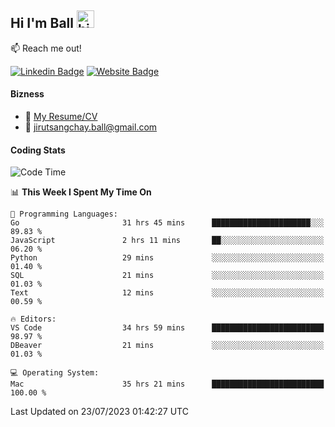 ## Hi I'm Ball <img src="https://user-images.githubusercontent.com/1303154/88677602-1635ba80-d120-11ea-84d8-d263ba5fc3c0.gif" width="28px" height="28px" alt="hi">
 
:mailbox: Reach me out!

[![Linkedin Badge](https://img.shields.io/badge/-Jirut-0e76a8?style=flat&labelColor=0e76a8&logo=linkedin&logoColor=white)](https://www.linkedin.com/in/jirut-sangchay-338370251)
[![Website Badge](https://img.shields.io/badge/Website-184aa8?logo=website&logoColor=)](https://resume-jirut.web.app)

<!-- TODO: Add last video link -->
#### Bizness
- :paperclip: [My Resume/CV](https://github.com/Jirut01/Jirut01/blob/main/resume_jirut.pdf)
- :email: jirutsangchay.ball@gmail.com

#### Coding Stats

<!--START_SECTION:waka-->
![Code Time](http://img.shields.io/badge/Code%20Time-93%20hrs%2037%20mins-blue)

📊 **This Week I Spent My Time On** 

```text
💬 Programming Languages: 
Go                       31 hrs 45 mins      ██████████████████████░░░   89.83 % 
JavaScript               2 hrs 11 mins       ██░░░░░░░░░░░░░░░░░░░░░░░   06.20 % 
Python                   29 mins             ░░░░░░░░░░░░░░░░░░░░░░░░░   01.40 % 
SQL                      21 mins             ░░░░░░░░░░░░░░░░░░░░░░░░░   01.03 % 
Text                     12 mins             ░░░░░░░░░░░░░░░░░░░░░░░░░   00.59 % 

🔥 Editors: 
VS Code                  34 hrs 59 mins      █████████████████████████   98.97 % 
DBeaver                  21 mins             ░░░░░░░░░░░░░░░░░░░░░░░░░   01.03 % 

💻 Operating System: 
Mac                      35 hrs 21 mins      █████████████████████████   100.00 % 
```


 Last Updated on 23/07/2023 01:42:27 UTC
<!--END_SECTION:waka-->

